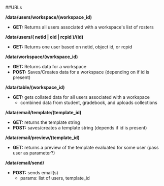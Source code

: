 
##URLs

__/data/users/workspace/(workspace_id)__

* __GET:__ Returns all users associated with a workspace's list of rosters
 
__/data/users/( netid | oid | rcpid )/(id)__
 
 * __GET:__ Returns one user based on netid, object id, or rcpid
 
__/data/workspace/(workspace_id)__

* __GET:__ Returns data for a workspace
* __POST:__ Saves/Creates data for a workspace (depending on if id is present)

__/data/table/(workspace_id)__

* __GET:__ gets collated data for all users associated with a workspace
	* combined data from student, gradebook, and uploads collections

__/data/email/template/(template_id)__

* __GET:__ returns the template string
* __POST:__ saves/creates a template string (depends if id is present)

__/data/email/preview/(template_id)__

* __GET:__ returns a preview of the template evaluated for some user (pass user as parameter?)


__/data/email/send/__

* __POST:__ sends email(s)
	* params: list of users, template_id

